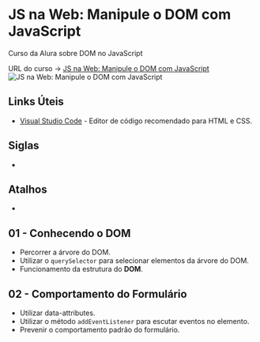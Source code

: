 # JS na Web: Manipule o DOM com JavaScript

Curso da Alura sobre DOM no JavaScript

URL do curso -> [JS na Web: Manipule o DOM com JavaScript](https://cursos.alura.com.br/course/javascript-manipulacao-dom)
![JS na Web: Manipule o DOM com JavaScript](https://www.alura.com.br/assets/api/share/curso-javascript-manipulacao-dom.png)

## Links Úteis
* [Visual Studio Code](https://code.visualstudio.com/) - Editor de código recomendado para HTML e CSS.

## Siglas
*

## Atalhos
*

## 01 - Conhecendo o DOM
* Percorrer a árvore do DOM.
* Utilizar o `querySelector` para selecionar elementos da árvore do DOM.
* Funcionamento da estrutura do **DOM**.

## 02 - Comportamento do Formulário
* Utilizar data-attributes.
* Utilizar o método `addEventListener` para escutar eventos no elemento.
* Prevenir o comportamento padrão do formulário.